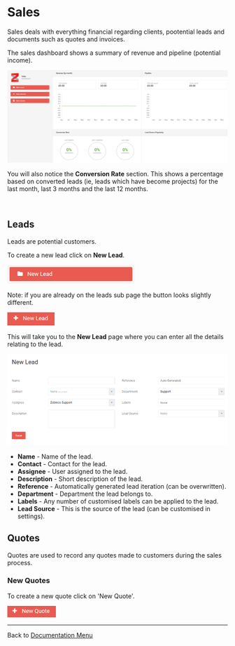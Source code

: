 # Sales

Sales deals with everything financial regarding clients, pootential leads and documents such as quotes and invoices. 

The sales dashboard shows a summary of revenue and pipeline (potential income).

![sales03](/images/sales/sales03.png "Sales Overview")

You will also notice the **Conversion Rate** section. This shows a percentage based on converted leads (ie, leads which have become projects) for the last month, last 3 months and the last 12 months.

&nbsp;

## Leads

Leads are potential customers. 

To create a new lead click on **New Lead**.

![sales04](/images/sales/sales04.png "New Lead Button")

Note: if you are already on the leads sub page the button looks slightly different.

![sales05](/images/sales/sales05.png "Alternative New Lead Button")

This will take you to the **New Lead** page where you can enter all the details relating to the lead.

![sales06](/images/sales/sales06.png "Alternative New Lead Button")

* **Name** - Name of the lead.
* **Contact** - Contact for the lead.
* **Assignee** - User assigned to the lead.
* **Description** - Short description of the lead.
* **Reference** - Automatically generated lead iteration (can be overwritten).
* **Department** - Department the lead belongs to.
* **Labels** - Any number of customised labels can be applied to the lead.
* **Lead Source** - This is the source of the lead (can be customised in settings).

## Quotes

Quotes are used to record any quotes made to customers during the sales process.

### New Quotes

To create a new quote click on 'New Quote'.

![sales07](/images/sales/sales07.png "New Quote Button")

-------------------------------------------
Back to [Documentation Menu](?file=Index.md)